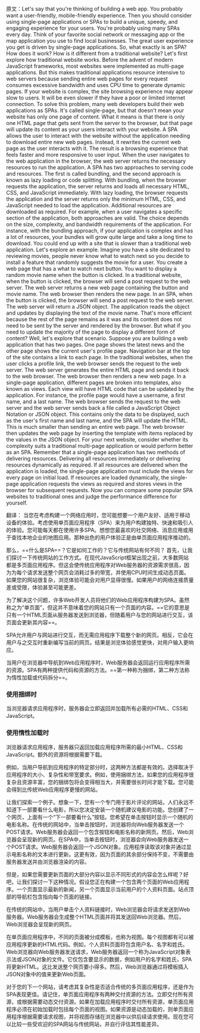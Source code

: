 原文：Let's say that you're thinking of building a web app. You probably want a user-friendly, mobile-friendly experience. Then you should consider using single-page applications or SPAs to build a unique, speedy, and engaging experience for your users. You're probably using many SPAs every day. Think of your favorite social network or messaging app or the map application you use to find local businesses. The great user experience you get is driven by single-page applications. So, what exactly is an SPA? How does it work? How is it different from a traditional website? Let's first explore how traditional website works. Before the advent of modern JavaScript frameworks, most websites were implemented as multi-page applications. But this makes traditional applications resource intensive to web servers because sending entire web pages for every request consumes excessive bandwidth and uses CPU time to generate dynamic pages. If your website is complex, the site browsing experience may appear slow to users. It will be even slower if they have a poor or limited internet connection. To solve this problem, many web developers build their web applications as SPAs. It's called single-page, but that doesn't mean your website has only one page of content. What it means is that there is only one HTML page that gets sent from the server to the browser, but that page will update its content as your users interact with your website. A SPA allows the user to interact with the website without the application needing to download entire new web pages. Instead, it rewrites the current web page as the user interacts with it. The result is a browsing experience that feels faster and more responsive to user input. When the user navigates to the web application in the browser, the web server returns the necessary resources to run the application. A SPA has two approaches to serving code and resources. The first is called bundling, and the second approach is known as lazy loading or code splitting. With bundling, when the browser requests the application, the server returns and loads all necessary HTML, CSS, and JavaScript immediately. With lazy loading, the browser requests the application and the server returns only the minimum HTML, CSS, and JavaScript needed to load the application. Additional resources are downloaded as required. For example, when a user navigates a specific section of the application, both approaches are valid. The choice depends on the size, complexity, and bandwidth requirements of the application. For instance, with the bundling approach, if your application is complex and has a lot of resources, your bundles will grow quite large and take a long time to download. You could end up with a site that is slower than a traditional web application. Let's explore an example. Imagine you have a site dedicated to reviewing movies, people never know what to watch next so you decide to install a feature that randomly suggests the movie for a user. You create a web page that has a what to watch next button. You want to display a random movie name when the button is clicked. In a traditional website, when the button is clicked, the browser will send a post request to the web server. The web server returns a new web page containing the button and movie name. The web browser then renders the new page. In an SPA, when the button is clicked, the browser will send a post request to the web server. The web server will return a JSON object. The application reads the object and updates by displaying the text of the movie name. That's more efficient because the rest of the page remains as it was and its content does not need to be sent by the server and rendered by the browser. But what if you need to update the majority of the page to display a different form of content? Well, let's explore that scenario. Suppose you are building a web application that has two pages. One page shows the latest news and the other page shows the current user's profile page. Navigation bar at the top of the site contains a link to each page. In the traditional websites, when the user clicks a profile link, the web browser sends the request to the web server. The web server generates the entire HTML page and sends it back to the web browser. The web browser then renders a new web page. In a single-page application, different pages are broken into templates, also known as views. Each view will have HTML code that can be updated by the application. For instance, the profile page would have a username, a first name, and a last name. The web browser sends the request to the web server and the web server sends back a file called a JavaScript Object Notation or JSON object. This contains only the data to be displayed, such as the user's first name and last name, and the SPA will update the HTML. This is much smaller than sending an entire web page. The web browser then updates the web page by inserting the template with items replaced by the values in the JSON object. For your next website, consider whether its complexity suits a traditional multi-page application or would perform better as an SPA. Remember that a single-page application has two methods of delivering resources. Delivering all resources immediately or delivering resources dynamically as required. If all resources are delivered when the application is loaded, the single-page application must include the views for every page on initial load. If resources are loaded dynamically, the single-page application requests the views as required and stores views in the browser for subsequent requests. Now you can compare some popular SPA websites to traditional ones and judge the performance difference for yourself.

翻译：
当您在考虑构建一个网络应用时，您可能想要一个用户友好、适用于移动设备的体验。考虑使用单页面应用程序（SPA）来为用户构建独特、快速和吸引人的体验。您可能每天都在使用许多SPA。想想您最喜欢的社交网络、消息应用或用于查找本地企业的地图应用。那种出色的用户体验正是由单页面应用程序推动的。

那么，==什么是SPA==？它是如何工作的？它与传统网站有何不同？
首先，让我们探讨一下传统网站的工作方式。在现代JavaScript框架出现之前，大多数网站都是多页面应用程序。但这会使传统应用程序对Web服务器的资源需求很高，因为为每个请求发送整个网页会消耗过多的带宽，并使用CPU时间生成动态页面。如果您的网站很复杂，浏览体验可能会对用户显得很慢。如果用户的网络连接质量差或受限，体验甚至可能更差。

为了解决这个问题，许多Web开发人员将他们的Web应用程序构建为SPA。虽然称之为“单页面”，但这并不意味着您的网站只有一个页面的内容。==它的意思是只有一个HTML页面从服务器发送到浏览器，但随着用户与您的网站进行交互，该页面会更新其内容==。

SPA允许用户与网站进行交互，而无需应用程序下载整个新的网页。相反，它会在用户与之交互时重新编写当前的网页。结果是浏览体验感觉更快，对用户输入更响应。

当用户在浏览器中导航到Web应用程序时，Web服务器会返回运行应用程序所需的资源。SPA有两种提供代码和资源的方法。==第一种称为捆绑，第二种方法称为惰性加载或代码拆分==。

### 使用捆绑时
当浏览器请求应用程序时，服务器会立即返回并加载所有必需的HTML、CSS和JavaScript。

### 使用惰性加载时
浏览器请求应用程序，服务器只返回加载应用程序所需的最小HTML、CSS和JavaScript。额外的资源将根据需要下载。

例如，当用户导航到应用程序的特定部分时，这两种方法都是有效的。选择取决于应用程序的大小、复杂性和带宽要求。例如，使用捆绑方法，如果您的应用程序很复杂且资源丰富，您的捆绑包将会变得相当大，并需要很长时间才能下载。您可能会得到比传统Web应用程序更慢的网站。

让我们探索一个例子。想象一下，您有一个专门用于影片评论的网站，人们永远不知道下一部要看什么电影，所以您决定安装一个随机建议电影的功能。您创建了一个网页，上面有一个“下一部要看什么”按钮。您希望在单击按钮时显示一个随机的电影名称。在传统的网站中，当单击按钮时，浏览器将向Web服务器发送一个POST请求。Web服务器会返回一个包含按钮和电影名称的新网页。然后，Web浏览器会呈现新的网页。在SPA中，当单击按钮时，浏览器会向Web服务器发送一个POST请求。Web服务器会返回一个JSON对象。应用程序读取该对象并通过显示电影名称的文本进行更新。这更有效，因为页面的其余部分保持不变，不需要由服务器发送并由浏览器渲染的内容。

但是，如果您需要更新页面的大部分内容以显示不同形式的内容会怎么样呢？好吧，让我们探讨一下这种情况。假设您正在构建一个包含两个页面的Web应用程序。一个页面显示最新的新闻，另一个页面显示当前用户的个人资料页面。站点顶部的导航栏包含指向每个页面的链接。

在传统的网站中，当用户单击个人资料链接时，Web浏览器会将请求发送到Web服务器。Web服务器会生成整个HTML页面并将其发送回Web浏览器。然后，Web浏览器会呈现新的网页。

在单页面应用程序中，不同的页面被分成模板，也称为视图。每个视图都有可以被应用程序更新的HTML代码。例如，个人资料页面将包含用户名、名字和姓氏。Web浏览器向Web服务器发送请求，Web服务器返回一个称为JavaScript对象表示法或JSON对象的文件。它仅包含要显示的数据，例如用户的名字和姓氏，SPA将更新HTML。这比发送整个网页要小得多。然后，Web浏览器通过将模板插入JSON对象中的值来更新Web页面。

对于您的下一个网站，请考虑其复杂性是否适合传统的多页面应用程序，还是作为SPA表现更佳。请记住，单页面应用程序有两种交付资源的方法。立即交付所有资源，或根据需要动态交付资源。如果在加载应用程序时交付所有资源，单页面应用程序必须在初始加载时包括每个页面的视图。如果资源是动态加载的，则单页面应用程序根据需要请求视图，并将视图存储在浏览器中以供后续请求使用。现在您可以比较一些受欢迎的SPA网站与传统网站，并自行评估其性能差异。